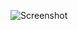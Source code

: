 ![Screenshot](https://raw.githubusercontent.com/Cryakl/Ultimate-RAT-Collection/refs/heads/main/Ghost/Ghost%202.4/Screenshot.png)
